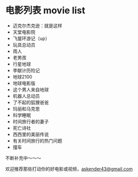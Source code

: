 电影列表 movie list
========


* 迈克尔杰克逊：就是这样
* 天堂电影院
* 飞屋环游记（up）
* 玩具总动员
* 雨人
* 老男孩
* 行星地球
* 李献计历险记
* 地球2100
* 地球电影版
* 这个男人来自地球
* 机器人总动员
* 了不起的狐狸爸爸
* 玛丽和马克思
* 科学睡眠
* 时间旅行者的妻子
* 死亡诗社
* 西西里的美丽传说
* 有关时间旅行的热门问题
* 撞车

不断补充中～～～

欢迎推荐那些打动你的好电影或视频，askender43@gmail.com
